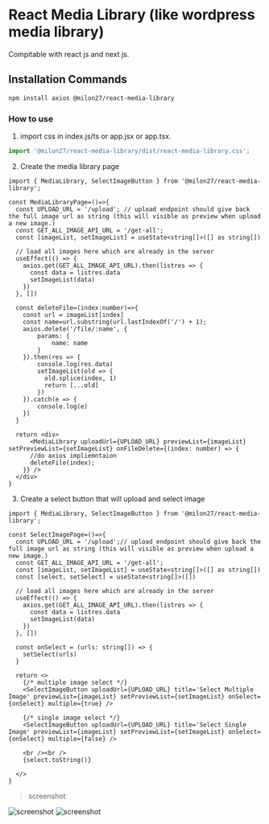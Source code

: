 # React Media Library (like wordpress media library)

Compitable with react js and next js.

## Installation Commands

```bash
npm install axios @milon27/react-media-library
```

### How to use

1. import css in index.js/ts or app.jsx or app.tsx.

```ts
import '@milon27/react-media-library/dist/react-media-library.css';
```
2. Create the media library page

```tsx
import { MediaLibrary, SelectImageButton } from '@milon27/react-media-library';

const MediaLibraryPage=()=>{
  const UPLOAD_URL = '/upload'; // upload endpoint should give back the full image url as string (this will visible as preview when upload a new image.) 
  const GET_ALL_IMAGE_API_URL = '/get-all';
  const [imageList, setImageList] = useState<string[]>([] as string[])
  
  // load all images here which are already in the server
  useEffect(() => {
    axios.get(GET_ALL_IMAGE_API_URL).then(listres => {
      const data = listres.data
      setImageList(data)
    })
  }, [])

  const deleteFile=(index:number)=>{
    const url = imageList[index]
    const name=url.substring(url.lastIndexOf('/') + 1);
    axios.delete('/file/:name', {
        params: {
            name: name
        }
    }).then(res => {
        console.log(res.data)
        setImageList(old => {
          old.splice(index, 1)
          return [...old]
        })
    }).catch(e => {
        console.log(e)
    })
  }

  return <div>
      <MediaLibrary uploadUrl={UPLOAD_URL} previewList={imageList} setPreviewList={setImageList} onFileDelete={(index: number) => {
      //do axios impliemntaion
      deleteFile(index);
    }} />
  </div>
}

```

3. Create a select button that will upload and select image

```tsx
import { MediaLibrary, SelectImageButton } from '@milon27/react-media-library';

const SelectImagePage=()=>{
  const UPLOAD_URL = '/upload';// upload endpoint should give back the full image url as string (this will visible as preview when upload a new image.)
  const GET_ALL_IMAGE_API_URL = '/get-all';
  const [imageList, setImageList] = useState<string[]>([] as string[])
  const [select, setSelect] = useState<string[]>([])
  
  // load all images here which are already in the server
  useEffect(() => {
    axios.get(GET_ALL_IMAGE_API_URL).then(listres => {
      const data = listres.data
      setImageList(data)
    })
  }, [])

  const onSelect = (urls: string[]) => {
    setSelect(urls)
  }

  return <>
    {/* multiple image select */}
    <SelectImageButton uploadUrl={UPLOAD_URL} title='Select Multiple Image' previewList={imageList} setPreviewList={setImageList} onSelect={onSelect} multiple={true} />

    {/* single image select */}
    <SelectImageButton uploadUrl={UPLOAD_URL} title='Select Single Image' previewList={imageList} setPreviewList={setImageList} onSelect={onSelect} multiple={false} />

    <br /><br />
    {select.toString()}

  </>
}

```

> screenshot

![screenshot](https://github.com/milon27/react-media-ilbrary/raw/master/media-lib.png)
![screenshot](https://github.com/milon27/react-media-ilbrary/raw/master/media-lib-select.png)
